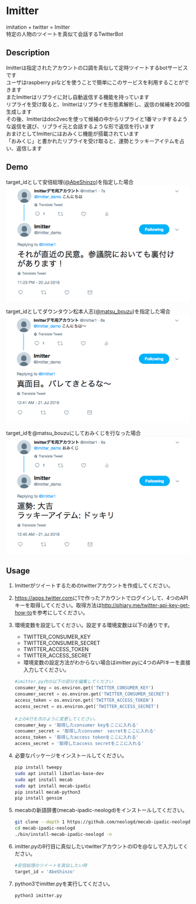 # Imitter
imitation + twitter = Imitter  
特定の人物のツイートを真似て会話するTwitterBot  

## Description
Imitterは指定されたアカウントの口調を真似して定時ツイートするbotサービスです  
ユーザはraspberry piなどを使うことで簡単にこのサービスを利用することができます  
またImitterはリプライに対し自動返信する機能を持っています  
リプライを受け取ると、Imitterはリプライを形態素解析し、返信の候補を200個生成します  
その後、Imitterはdoc2vecを使って候補の中からリプライと1番マッチするような返信を選び、リプライ元と会話するような形で返信を行います  
おまけとしてImitterにはおみくじ機能が搭載されています  
「おみくじ」と書かれたリプライを受け取ると、運勢とラッキーアイテムを占い、返信します  

## Demo
target_idとして安倍総理([@AbeShinzo](https://twitter.com/AbeShinzo))を指定した場合  
![Imitter返信1](demo/demo_img_abeshinzo.png)  

target_idとしてダウンタウン松本人志([@matsu_bouzu](https://twitter.com/matsu_bouzu))を指定した場合  
![Imitter返信2](demo/demo_img_matsu_bouzu.png)

target_idを@matsu_bouzuにしておみくじを行なった場合  
![Imitterおみくじ](demo/demo_img_omikuji.png)

## Usage
1. Imitterがツイートするためのtwitterアカウントを作成してください。


2. <https://apps.twitter.com>に1で作ったアカウントでログインして、4つのAPIキーを取得してください。取得方法は<http://phiary.me/twitter-api-key-get-how-to>を参考にしてください。


3. 環境変数を設定してください。設定する環境変数は以下の通りです。  

    - TWITTER_CONSUMER_KEY
    - TWITTER_CONSUMER_SECRET
    - TWITTER_ACCESS_TOKEN
    - TWITTER_ACCESS_SECRET
    - 環境変数の設定方法がわからない場合はimitter.pyに4つのAPIキーを直接入力してください。

    ```python
    #imitter.py内の以下の部分を編集してください
    consumer_key = os.environ.get('TWITTER_CONSUMER_KEY')
    consumer_secret = os.environ.get('TWITTER_CONSUMER_SECRET')
    access_token = os.environ.get('TWITTER_ACCESS_TOKEN')
    access_secret = os.environ.get('TWITTER_ACCESS_SECRET')

    #上の4行を次のように変更してください。
    consumer_key = '取得したconsumer keyをここに入れる'
    consumer_secret = '取得したconsumer　secretをここに入れる'
    access_token = '取得したaccess tokenをここに入れる'
    access_secret = '取得したaccess secretをここに入れる'
    ```

4. 必要なパッケージをインストールしてください。

    ```sh
    pip install tweepy
    sudo apt install libatlas-base-dev
    sudo apt install mecab
    sudo apt install mecab-ipadic
    pip install mecab-python3
    pip install gensim
    ```

5. mecabの新語辞書(mecab-ipadic-neologd)をインストールしてください。  

    ```sh
    git clone --depth 1 https://github.com/neologd/mecab-ipadic-neologd.git
    cd mecab-ipadic-neologd
    ./bin/install-mecab-ipadic-neologd -n
    ```

6. imitter.pyの8行目に真似したいtwitterアカウントのIDを@なしで入力してください。  

    ```python
    #安倍総理のツイートを真似したい時
    target_id = 'AbeShinzo'
    ```

7. python3でimitter.pyを実行してください。

    ```sh
    python3 imitter.py
    ```

